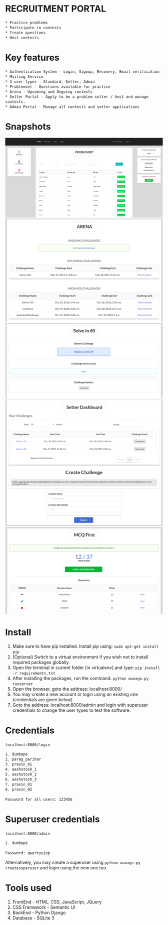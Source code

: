 # RECRUITMENT PORTAL

	* Practice problems
	* Participate in contests
	* Create questions
	* Host contests
	
# Key features

	* Authentication System - Login, Signup, Recovery, Email verification
	* Mailing Service
	* 3 user types - Standard, Setter, Admin
	* Problemset - Questions available for practice
	* Arena - Upcoming and Ongoing contests
	* Setter Portal - Apply to be a problem setter / host and manage contests. 
	* Admin Portal - Manage all contests and setter applications
	
# Snapshots

![scr1](https://github.com/dumbape/Recruitment-Portal/blob/master/ProblemSet.png?raw=true)
![scr2](https://github.com/dumbape/Recruitment-Portal/blob/master/Arena.png?raw=true)
![scr3](https://github.com/dumbape/Recruitment-Portal/blob/master/Contest.png?raw=true)
![scr4](https://github.com/dumbape/Recruitment-Portal/blob/master/Setter.png?raw=true)
![scr5](https://github.com/dumbape/Recruitment-Portal/blob/master/Challenge_Ended.png?raw=true)

# Install

1. Make sure to have pip installed. Install pip using: `sudo apt-get install pip`
2. (Optional) Switch to a virtual environment if you wish not to install required packages globally.
3. Open the terminal in current folder [in virtualenv] and type: `pip install -r requirements.txt`
4. After installing the packages, run the command: `python manage.py runserver`
5. Open the browser, goto the address: localhost:8000/
6. You may create a new account or login using an existing one (credentials are given below)
7. Goto the address: localhost:8000/admin and login with superuser credentials to change the user types to test the software.

# Credentials
`localhost:8000/login`

	1. dumbape
	2. parag_parihar
	3. pravin_01
	4. aashutosh_1
	5. aashutosh_2
	6. aashutosh_3
	7. pravin_01
	8. pravin_02

	Password for all users: 123456

# Superuser credentials
`localhost:8000/admin`

	1. dumbape

	Password: qwertyuiop
	
Alternatively, you may create a superuser using `python manage.py createsuperuser` and login using the new one too.

# Tools used

1. FrontEnd - HTML, CSS, JavaScript, JQuery
2. CSS Framework - Semantic UI
3. BackEnd - Python Django
4. Database - SQLite 3

	
